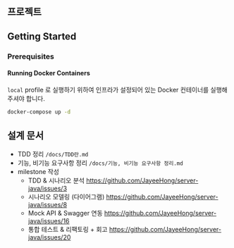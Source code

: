 ## 프로젝트

## Getting Started

### Prerequisites

#### Running Docker Containers

`local` profile 로 실행하기 위하여 인프라가 설정되어 있는 Docker 컨테이너를 실행해주셔야 합니다.

```bash
docker-compose up -d
```

## 설계 문서
- TDD 정리 `/docs/TDD란.md`
- 기능, 비기능 요구사항 정리 `/docs/기능, 비기능 요구사항 정리.md`
- milestone 작성
  - TDD & 시나리오 분석 https://github.com/JayeeHong/server-java/issues/3
  - 시나리오 모델링 (다이어그램) https://github.com/JayeeHong/server-java/issues/8
  - Mock API & Swagger 연동 https://github.com/JayeeHong/server-java/issues/16
  - 통합 테스트 & 리팩토링 + 회고 https://github.com/JayeeHong/server-java/issues/20